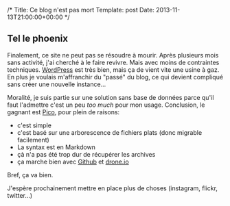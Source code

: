 /*
 Title: Ce blog n'est pas mort
 Template: post
 Date: 2013-11-13T21:00:00+00:00
*/

Tel le phoenix
--------------

Finalement, ce site ne peut pas se résoudre à mourir. Après plusieurs mois sans activité, j'ai cherché à le faire revivre. Mais avec moins de contraintes techniques.
[WordPress](http://wordpress.org) est très bien, mais ça de vient vite une usine à gaz. En plus je voulais m'affranchir du "passé" du blog, ce qui devient compliqué sans créer une nouvelle instance...

Moralité, je suis partie sur une solution sans base de données parce qu'il faut l'admettre c'est un peu _too much_ pour mon usage.
Conclusion, le gagnant est [Pico](http://pico.dev7studios.com/), pour plein de raisons:

* c'est simple
* c'est basé sur une arborescence de fichiers plats (donc migrable facilement)
* La syntax est en Markdown
* çà n'a pas été trop dur de récupérer les archives
* ça marche bien avec [Github](http:/github.com) et [drone.io](http://drone.io)
 
Bref, ça va bien.

J'espère prochainement mettre en place plus de choses (instagram, flickr, twitter...)



